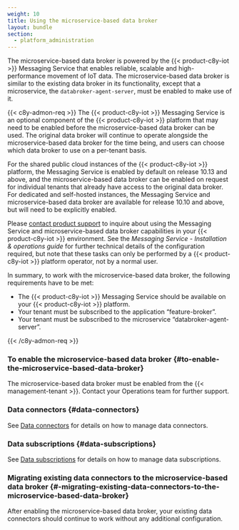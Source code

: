 ```yaml
---
weight: 10
title: Using the microservice-based data broker
layout: bundle
section:
  - platform_administration
---
```


The microservice-based data broker is powered by the {{< product-c8y-iot >}} Messaging Service that enables reliable, scalable and high-performance movement of IoT data. The microservice-based data broker is similar to the existing data broker in its functionality, except that a microservice, the `databroker-agent-server`, must be enabled to make use of it.

{{< c8y-admon-req >}}
The {{< product-c8y-iot >}} Messaging Service is an optional component of the {{< product-c8y-iot >}} platform that may need to be enabled before the microservice-based data broker can be used.
The original data broker will continue to operate alongside the microservice-based data broker for the time being, and users can choose which data broker to use on a per-tenant basis.

For the shared public cloud instances of the {{< product-c8y-iot >}} platform, the Messaging Service is enabled by default on release 10.13 and above, and the microservice-based data broker can be enabled on request for individual tenants that already have access to the original data broker.
For dedicated and self-hosted instances, the Messaging Service and microservice-based data broker are available for release 10.10 and above, but will need to be explicitly enabled.

Please [contact product support](/additional-resources/contacting-support/) to inquire about using the Messaging Service and microservice-based data broker capabilities in your {{< product-c8y-iot >}} environment.
See the *Messaging Service - Installation & operations guide* for further technical details of the configuration required, but note that these tasks can only be performed by a {{< product-c8y-iot >}} platform operator, not by a normal user.

In summary, to work with the microservice-based data broker, the following requirements have to be met:
  * The {{< product-c8y-iot >}} Messaging Service should be available on your {{< product-c8y-iot >}} platform.
  * Your tenant must be subscribed to the application “feature-broker”.
  * Your tenant must be subscribed to the microservice “databroker-agent-server”.

{{< /c8y-admon-req >}}


### To enable the microservice-based data broker {#to-enable-the-microservice-based-data-broker}

The microservice-based data broker must be enabled from the {{< management-tenant >}}. Contact your Operations team for further support.


### Data connectors {#data-connectors}

See [Data connectors](/data-broker/data-broker-application/#data-connectors) for details on how to manage data connectors.


### Data subscriptions {#data-subscriptions}

See [Data subscriptions](/data-broker/data-broker-application/#data-subscriptions) for details on how to manage data subscriptions.


###  Migrating existing data connectors to the microservice-based data broker {#-migrating-existing-data-connectors-to-the-microservice-based-data-broker}

After enabling the microservice-based data broker, your existing data connectors should continue to work without any additional configuration.
